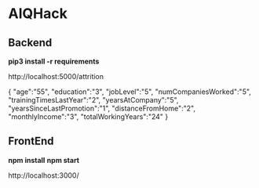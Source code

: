 # AIQHack

## Backend

__pip3 install -r requirements__

http://localhost:5000/attrition

{
	"age":"55",
    "education":"3",
    "jobLevel":"5",
    "numCompaniesWorked":"5",
    "trainingTimesLastYear":"2",
    "yearsAtCompany":"5",
    "yearsSinceLastPromotion":"1",
    "distanceFromHome":"2",
    "monthlyIncome":"3",
    "totalWorkingYears":"24"
}

## FrontEnd

__npm install__
__npm start__

http://localhost:3000/
